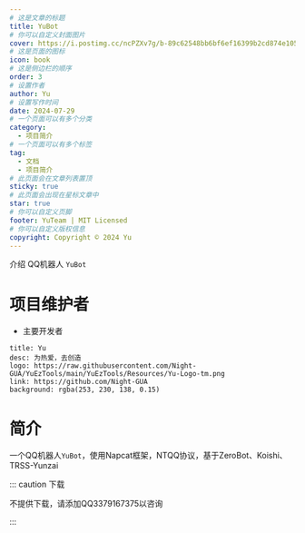 ```yaml
---
# 这是文章的标题
title: YuBot
# 你可以自定义封面图片
cover: https://i.postimg.cc/ncPZXv7g/b-89c62548bb6bf6ef16399b2cd874e105.jpg
# 这是页面的图标
icon: book
# 这是侧边栏的顺序
order: 3
# 设置作者
author: Yu
# 设置写作时间
date: 2024-07-29
# 一个页面可以有多个分类
category:
  - 项目简介
# 一个页面可以有多个标签
tag:
  - 文档
  - 项目简介
# 此页面会在文章列表置顶
sticky: true
# 此页面会出现在星标文章中
star: true
# 你可以自定义页脚
footer: YuTeam | MIT Licensed
# 你可以自定义版权信息
copyright: Copyright © 2024 Yu
---
```


介绍 QQ机器人 `YuBot` 

<!-- more -->

# 项目维护者

- 主要开发者

```component VPCard
title: Yu
desc: 为热爱，去创造
logo: https://raw.githubusercontent.com/Night-GUA/YuEzTools/main/YuEzTools/Resources/Yu-Logo-tm.png
link: https://github.com/Night-GUA
background: rgba(253, 230, 138, 0.15)
```

# 简介

一个QQ机器人`YuBot`，使用Napcat框架，NTQQ协议，基于ZeroBot、Koishi、TRSS-Yunzai

::: caution 下载

不提供下载，请添加QQ3379167375以咨询

:::